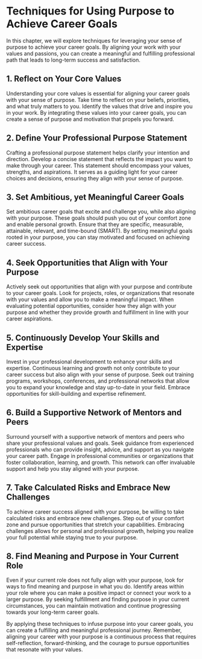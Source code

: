 Techniques for Using Purpose to Achieve Career Goals
===============================================================

In this chapter, we will explore techniques for leveraging your sense of purpose to achieve your career goals. By aligning your work with your values and passions, you can create a meaningful and fulfilling professional path that leads to long-term success and satisfaction.

**1. Reflect on Your Core Values**
----------------------------------

Understanding your core values is essential for aligning your career goals with your sense of purpose. Take time to reflect on your beliefs, priorities, and what truly matters to you. Identify the values that drive and inspire you in your work. By integrating these values into your career goals, you can create a sense of purpose and motivation that propels you forward.

**2. Define Your Professional Purpose Statement**
-------------------------------------------------

Crafting a professional purpose statement helps clarify your intention and direction. Develop a concise statement that reflects the impact you want to make through your career. This statement should encompass your values, strengths, and aspirations. It serves as a guiding light for your career choices and decisions, ensuring they align with your sense of purpose.

**3. Set Ambitious, yet Meaningful Career Goals**
-------------------------------------------------

Set ambitious career goals that excite and challenge you, while also aligning with your purpose. These goals should push you out of your comfort zone and enable personal growth. Ensure that they are specific, measurable, attainable, relevant, and time-bound (SMART). By setting meaningful goals rooted in your purpose, you can stay motivated and focused on achieving career success.

**4. Seek Opportunities that Align with Your Purpose**
------------------------------------------------------

Actively seek out opportunities that align with your purpose and contribute to your career goals. Look for projects, roles, or organizations that resonate with your values and allow you to make a meaningful impact. When evaluating potential opportunities, consider how they align with your purpose and whether they provide growth and fulfillment in line with your career aspirations.

**5. Continuously Develop Your Skills and Expertise**
-----------------------------------------------------

Invest in your professional development to enhance your skills and expertise. Continuous learning and growth not only contribute to your career success but also align with your sense of purpose. Seek out training programs, workshops, conferences, and professional networks that allow you to expand your knowledge and stay up-to-date in your field. Embrace opportunities for skill-building and expertise refinement.

**6. Build a Supportive Network of Mentors and Peers**
------------------------------------------------------

Surround yourself with a supportive network of mentors and peers who share your professional values and goals. Seek guidance from experienced professionals who can provide insight, advice, and support as you navigate your career path. Engage in professional communities or organizations that foster collaboration, learning, and growth. This network can offer invaluable support and help you stay aligned with your purpose.

**7. Take Calculated Risks and Embrace New Challenges**
-------------------------------------------------------

To achieve career success aligned with your purpose, be willing to take calculated risks and embrace new challenges. Step out of your comfort zone and pursue opportunities that stretch your capabilities. Embracing challenges allows for personal and professional growth, helping you realize your full potential while staying true to your purpose.

**8. Find Meaning and Purpose in Your Current Role**
----------------------------------------------------

Even if your current role does not fully align with your purpose, look for ways to find meaning and purpose in what you do. Identify areas within your role where you can make a positive impact or connect your work to a larger purpose. By seeking fulfillment and finding purpose in your current circumstances, you can maintain motivation and continue progressing towards your long-term career goals.

By applying these techniques to infuse purpose into your career goals, you can create a fulfilling and meaningful professional journey. Remember, aligning your career with your purpose is a continuous process that requires self-reflection, forward-thinking, and the courage to pursue opportunities that resonate with your values.
